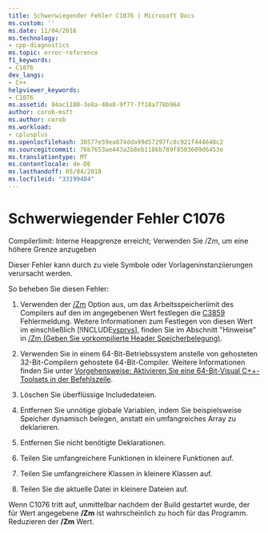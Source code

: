 ```yaml
---
title: Schwerwiegender Fehler C1076 | Microsoft Docs
ms.custom: ''
ms.date: 11/04/2016
ms.technology:
- cpp-diagnostics
ms.topic: error-reference
f1_keywords:
- C1076
dev_langs:
- C++
helpviewer_keywords:
- C1076
ms.assetid: 84ac1180-3e8a-48e8-9f77-7f18a778b964
author: corob-msft
ms.author: corob
ms.workload:
- cplusplus
ms.openlocfilehash: 38577e59ea874dda99d57297fc8c921f444648c2
ms.sourcegitcommit: 76b7653ae443a2b8eb1186b789f8503609d6453e
ms.translationtype: MT
ms.contentlocale: de-DE
ms.lasthandoff: 05/04/2018
ms.locfileid: "33199484"
---
```

# <a name="fatal-error-c1076"></a>Schwerwiegender Fehler C1076
Compilerlimit: Interne Heapgrenze erreicht; Verwenden Sie /Zm, um eine höhere Grenze anzugeben  
  
 Dieser Fehler kann durch zu viele Symbole oder Vorlageninstanziierungen verursacht werden.  
  
 So beheben Sie diesen Fehler:  
  
1.  Verwenden der [/Zm](../../build/reference/zm-specify-precompiled-header-memory-allocation-limit.md) Option aus, um das Arbeitsspeicherlimit des Compilers auf den im angegebenen Wert festlegen die [C3859](../../error-messages/compiler-errors-2/compiler-error-c3859.md) Fehlermeldung. Weitere Informationen zum Festlegen von diesen Wert im einschließlich [!INCLUDE[vsprvs](../../assembler/masm/includes/vsprvs_md.md)], finden Sie im Abschnitt "Hinweise" in [/Zm (Geben Sie vorkompilierte Header Speicherbelegung)](../../build/reference/zm-specify-precompiled-header-memory-allocation-limit.md).  
  
2.  Verwenden Sie in einem 64-Bit-Betriebssystem anstelle von gehosteten 32-Bit-Compilern gehostete 64-Bit-Compiler. Weitere Informationen finden Sie unter [Vorgehensweise: Aktivieren Sie eine 64-Bit-Visual C++-Toolsets in der Befehlszeile](../../build/how-to-enable-a-64-bit-visual-cpp-toolset-on-the-command-line.md).  
  
3.  Löschen Sie überflüssige Includedateien.  
  
4.  Entfernen Sie unnötige globale Variablen, indem Sie beispielsweise Speicher dynamisch belegen, anstatt ein umfangreiches Array zu deklarieren.  
  
5.  Entfernen Sie nicht benötigte Deklarationen.  
  
6.  Teilen Sie umfangreichere Funktionen in kleinere Funktionen auf.  
  
7.  Teilen Sie umfangreichere Klassen in kleinere Klassen auf.  
  
8.  Teilen Sie die aktuelle Datei in kleinere Dateien auf.  
  
 Wenn C1076 tritt auf, unmittelbar nachdem der Build gestartet wurde, der für Wert angegebene **/Zm** ist wahrscheinlich zu hoch für das Programm. Reduzieren der **/Zm** Wert.